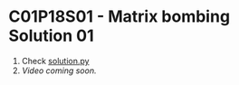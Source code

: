 # C01P18S01 - Matrix bombing Solution 01

1. Check [solution.py](./solution.py)
1. *Video coming soon.*
